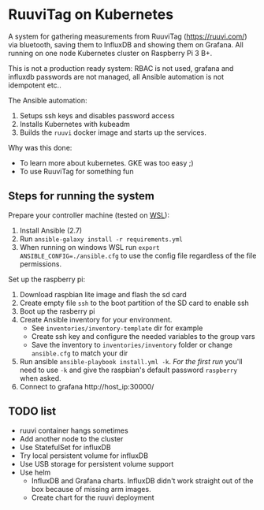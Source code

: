 # RuuviTag on Kubernetes

A system for gathering measurements from RuuviTag (https://ruuvi.com/) via bluetooth, saving them to InfluxDB and showing them on Grafana. All running on one node Kubernetes cluster on Raspberry Pi 3 B+.

This is not a production ready system: RBAC is not used, grafana and influxdb passwords are not managed, all Ansible automation is not idempotent etc..

The Ansible automation:
1. Setups ssh keys and disables password access
1. Installs Kubernetes with kubeadm
1. Builds the `ruuvi` docker image and starts up the services.

Why was this done:
- To learn more about kubernetes. GKE was too easy ;)
- To use RuuviTag for something fun

## Steps for running the system

Prepare your controller machine (tested on [WSL](https://docs.microsoft.com/en-us/windows/wsl/install-win10)):
1. Install Ansible (2.7)
1. Run `ansible-galaxy install -r requirements.yml`
1. When running on windows WSL run `export ANSIBLE_CONFIG=./ansible.cfg` to use the config file regardless of the file permissions.

Set up the raspberry pi:
1. Download raspbian lite image and flash the sd card
1. Create empty file `ssh` to the boot partition of the SD card to enable ssh
1. Boot up the rasberry pi
1. Create Ansible inventory for your environment.
    - See `inventories/inventory-template` dir for example
    - Create ssh key and configure the needed variables to the group vars
    - Save the inventory to `inventories/inventory` folder or change `ansible.cfg` to match your dir
1. Run ansible `ansible-playbook install.yml -k`. *For the first run* you'll need to use `-k` and give the raspbian's default password `raspberry` when asked.
1. Connect to grafana http://host_ip:30000/

## TODO list

- ruuvi container hangs sometimes
- Add another node to the cluster
- Use StatefulSet for influxDB
- Try local persistent volume for influxDB
- Use USB storage for persistent volume support
- Use helm
    - InfluxDB and Grafana charts. InfluxDB didn't work straight out of the box because of missing arm images.
    - Create chart for the ruuvi deployment